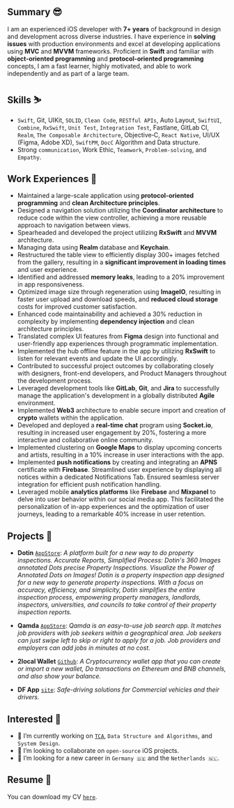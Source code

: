 ## Summary 😎
I am an experienced iOS developer with **7+ years** of background in design and development across diverse industries. I have experience in **solving issues** with production environments and excel at developing applications using **MVC** and **MVVM** frameworks. Proficient in **Swift** and familiar with **object-oriented programming** and **protocol-oriented programming**  concepts, I am a fast learner, highly motivated, and able to work independently and as part of a large team.

## Skills ⛷️
- `Swift`, Git, UIKit, `SOLID`, `Clean Code`, `RESTful APIs`, Auto Layout, `SwiftUI`, `Combine`, `RxSwift`, `Unit Test`, `Integration Test`, Fastlane, GitLab CI, `Realm`, `The Composable Architecture`, Objective‐C, `React Native`, UI/UX (Figma, Adobe XD), `SwiftPM`, `DocC` Algorithm and Data structure.
- Strong `communication`, Work Ethic, `Teamwork`, `Problem-solving`, and `Empathy`.

## Work Experiences 🔬
- Maintained a large-scale application using **protocol-oriented programming** and **clean Architecture principles**.
- Designed a navigation solution utilizing the **Coordinator architecture** to reduce code within the view controller, achieving a more reusable approach to navigation between views.
- Spearheaded and developed the project utilizing **RxSwift** and **MVVM** architecture.
- Managing data using **Realm** database and **Keychain**.
- Restructured the table view to efficiently display 300+ images fetched from the gallery, resulting in a **significant improvement in loading times** and user experience.
- Identified and addressed **memory leaks**, leading to a 20% improvement in app responsiveness.
- Optimized image size through regeneration using **ImageIO**, resulting in faster user upload and download speeds, and **reduced cloud storage** costs for improved customer satisfaction.
- Enhanced code maintainability and achieved a 30% reduction in complexity by implementing **dependency injection** and clean architecture principles.
- Translated complex UI features from **Figma** design into functional and user-friendly app experiences through programmatic implementation.
- Implemented the hub offline feature in the app by utilizing **RxSwift** to listen for relevant events and update the UI accordingly.
- Contributed to successful project outcomes by collaborating closely with designers, front-end developers, and Product Managers throughout the development process.
- Leveraged development tools like **GitLab**, **Git**, and **Jira** to successfully manage the application's development in a globally distributed **Agile** environment.
- Implemented **Web3** architecture to enable secure import and creation of **crypto** wallets within the application.
- Developed and deployed a **real-time chat** program using **Socket.io**, resulting in increased user engagement by 20%, fostering a more interactive and collaborative online community.
- Implemented clustering on **Google Maps** to display upcoming concerts and artists, resulting in a 10% increase in user interactions with the app.
- Implemented **push notifications** by creating and integrating an **APNS** certificate with **Firebase**. Streamlined user experience by displaying all notices within a dedicated Notifications Tab. Ensured seamless server integration for efficient push notification handling.
- Leveraged mobile **analytics platforms** like **Firebase** and **Mixpanel** to delve into user behavior within our social media app. This facilitated the personalization of in-app experiences and the optimization of user journeys, leading to a remarkable 40% increase in user retention.

## Projects 📱

- **Dotin** [`AppStore`](https://apps.apple.com/gb/app/dotin/id1621066840): *A platform built for a new way to do property inspections. Accurate Reports, Simplified Process: Dotin's 360 Images annotated Dots precise Property Inspections. Visualize the Power of Annotated Dots on Images! Dotin is a property inspection app designed for a new way to generate property inspections. With a focus on accuracy, efficiency, and simplicity, Dotin simplifies the entire inspection process, empowering property managers, landlords, inspectors, universities, and councils to take control of their property inspection reports.*

- **Qamda** [`AppStore`](https://apps.apple.com/de/app/qamda/id1534250181): *Qamda is an easy-to-use job search app. It matches job providers with job seekers within a geographical area. Job seekers can just swipe left to skip or right to apply for a job. Job providers and employers can add jobs in minutes at no cost.*

- **2local Wallet** [`Github`](https://github.com/2local/iOSWallet): *A Cryptocurrency wallet app that you can create or import a new wallet, Do transactions on Ethereum and BNB channels, and also show your balance.*
- **DF App** [`site`](http://distractfree.com): *Safe-driving solutions for Commercial vehicles and their drivers.*

## Interested 🧐
- 🔭 I’m currently working on [`TCA`](https://github.com/pointfreeco/swift-composable-architecture), `Data Structure and Algorithms`, and `System Design`.
- 👯 I’m looking to collaborate on `open-source` iOS projects.
- 🤔 I’m looking for a new career in `Germany 🇩🇪` and the `Netherlands 🇳🇱`.

## Resume 📝
You can download my CV [`here`](https://github.com/IbrahimHosseini/IbrahimHosseini/files/14486219/Ibrahim_Hosseini.pdf).
